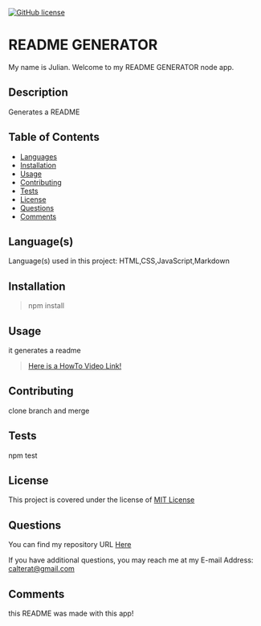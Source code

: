
[![GitHub license](https://img.shields.io/badge/License-MIT%20License-success.svg)](https://GitHub.com/Calterat/readme-generator/main/LICENSE)

# README GENERATOR

My name is Julian. Welcome to my README GENERATOR node app.


## Description

Generates a README


## Table of Contents

* [Languages](#languages)
* [Installation](#installation)
* [Usage](#usage)
* [Contributing](#contributing)
* [Tests](#tests)
* [License](#license)
* [Questions](#questions)
* [Comments](#comments)


## Language(s)

Language(s) used in this project:
HTML,CSS,JavaScript,Markdown


## Installation

> npm install


## Usage

it generates a readme

> [Here is a HowTo Video Link!](https://video.com)


## Contributing

clone branch and merge    



## Tests

npm test



## License

This project is covered under the license of [MIT License](https://GitHub.com/Calterat/readme-generator/main/LICENSE)


## Questions

You can find my repository URL [Here](https://GitHub.com/Calterat)



If you have additional questions, you may reach me at my E-mail Address: calterat@gmail.com



## Comments

this README was made with this app!


